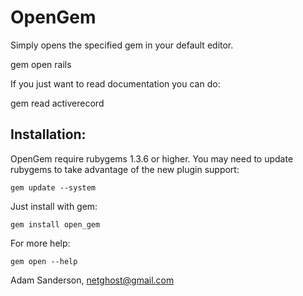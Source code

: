 OpenGem
========

Simply opens the specified gem in your default editor.
  
  gem open rails
  
If you just want to read documentation you can do:

  gem read activerecord
  
Installation:
------------
OpenGem require rubygems 1.3.6 or higher.  You may need
to update rubygems to take advantage of the new plugin support:

    gem update --system

Just install with gem:

    gem install open_gem

For more help: 

    gem open --help
  
Adam Sanderson, netghost@gmail.com